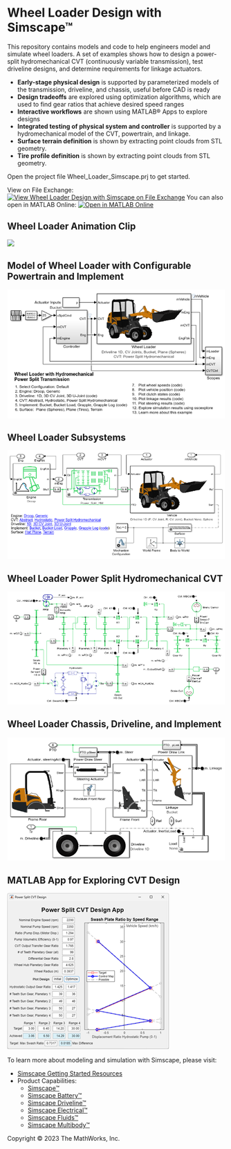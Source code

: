 # **Wheel Loader Design with Simscape&trade;**
This repository contains models and code to help engineers model and simulate 
wheel loaders. A set of examples shows how to design a power-split hydromechanical
CVT (continuously variable transmission), test driveline designs, and determine
requirements for linkage actuators.

* **Early-stage physical design** is supported by parameterized models of
the transmission, driveline, and chassis, useful before CAD is ready
* **Design tradeoffs** are explored using optimization algorithms, which
are used to find gear ratios that achieve desired speed ranges
* **Interactive workflows** are shown using MATLAB&reg; Apps to explore designs
* **Integrated testing of physical system and controller** is supported by 
a hydromechanical model of the CVT, powertrain, and linkage.
* **Surface terrain definition** is shown by extracting point clouds from STL geometry.
* **Tire profile definition** is shown by extracting point clouds from STL geometry.

Open the project file Wheel_Loader_Simscape.prj to get started.

View on File Exchange: [![View Wheel Loader Design with Simscape on File Exchange](https://www.mathworks.com/matlabcentral/images/matlab-file-exchange.svg)](https://www.mathworks.com/matlabcentral/fileexchange/159126-wheel-loader-design-with-simscape)
You can also open in MATLAB Online: [![Open in MATLAB Online](https://www.mathworks.com/images/responsive/global/open-in-matlab-online.svg)](https://matlab.mathworks.com/open/github/v1?repo=simscape/Wheel-Loader-Design-Simscape&project=Wheel_Loader_Simscape.prj)

## **Wheel Loader Animation Clip**
![](Scripts_Data/Overview/Wheel_Loader_Terrain_Bucket_Load_GIF.gif)

## **Model of Wheel Loader with Configurable Powertrain and Implement**
![](Models/Vehicle/Overview/html/sm_wheel_loader_01.png)

## **Wheel Loader Subsystems**
![](Models/Vehicle/Overview/html/sm_wheel_loader_02.png)

## **Wheel Loader Power Split Hydromechanical CVT**
![](Models/Vehicle/Overview/html/sm_wheel_loader_06.png)

## **Wheel Loader Chassis, Driveline, and Implement**
![](Models/Vehicle/Overview/html/sm_wheel_loader_07.png)

## **MATLAB App for Exploring CVT Design**
![](Workflows/CVT_Design/Overview/html/optim_cvt_power_split_design_Overview.png)

To learn more about modeling and simulation with Simscape, please visit:
* [Simscape Getting Started Resources](https://www.mathworks.com/solutions/physical-modeling/resources.html)
* Product Capabilities:
   * [Simscape&trade;](https://www.mathworks.com/products/simscape.html)
   * [Simscape Battery&trade;](https://www.mathworks.com/products/simscape-battery.html)
   * [Simscape Driveline&trade;](https://www.mathworks.com/products/simscape-driveline.html)
   * [Simscape Electrical&trade;](https://www.mathworks.com/products/simscape-electrical.html)
   * [Simscape Fluids&trade;](https://www.mathworks.com/products/simscape-fluids.html)
   * [Simscape Multibody&trade;](https://www.mathworks.com/products/simscape-multibody.html)

Copyright &copy; 2023 The MathWorks, Inc.
